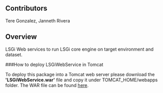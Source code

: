 ## Contributors
Tere Gonzalez, Janneth Rivera
## Overview
LSGi Web services to run LSGi core engine on target environment and dataset.

###How to deploy LSGiWebService in Tomcat

To deploy this package into a Tomcat web server please download the **'LSGiWebService.war'**
file and copy it under TOMCAT_HOME/webapps folder.
The WAR file can be found [here](dist/).
